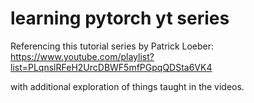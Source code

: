 # learning pytorch yt series
Referencing this tutorial series by Patrick Loeber: https://www.youtube.com/playlist?list=PLqnslRFeH2UrcDBWF5mfPGpqQDSta6VK4

with additional exploration of things taught in the videos.